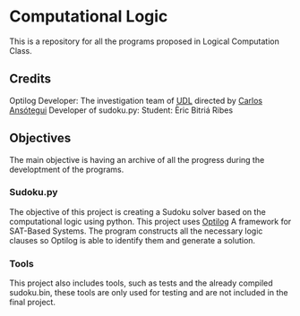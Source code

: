 
# Computational Logic
This is a repository for all the programs proposed in Logical Computation Class.
## Credits
Optilog Developer: The investigation team of [UDL](https://www.eps.udl.cat/ca/) directed by [Carlos Ansótegui](https://scholar.google.es/citations?user=Pisfb3EAAAAJ&hl=en)
Developer of sudoku.py: Student: Èric Bitriá Ribes
## Objectives
The main objective is having an archive of all the progress during the developtment of the programs.
### Sudoku.py

The objective of this project is creating a Sudoku solver based on the computational logic using python. This project uses [Optilog](http://hardlog.udl.cat/static/doc/optilog/html/index.html) A framework for SAT-Based Systems. The program constructs all the necessary logic clauses so Optilog is able to identify them and generate a solution.

### Tools

This project also includes tools, such as tests and the already compiled sudoku.bin, these tools are only used for testing and are not included in the final project.


